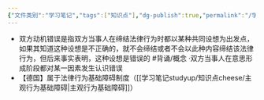 ```yaml
---
{"文件类别":"学习笔记","tags":["知识点"],"dg-publish":true,"permalink":"/学习笔记studyup/知识点cheese/双方动机错误/","dgPassFrontmatter":true,"created":"2024-07-17T10:28:11.596+08:00","updated":"2024-09-11T12:20:33.314+08:00"}
---
```


- 双方动机错误是指双方当事人在缔结法律行为时都以某种共同设想为出发点，如果其知道这种设想是不正确的，就不会缔结或者不会以此种内容缔结该法律行为，但后来事实表明，这种设想是错误的 #背诵/概念 
·双方当事人在意思形成阶段都对某一因素发生认识错误
- 【德国】属于法律行为基础障碍制度（[[学习笔记studyup/知识点cheese/主观行为基础障碍\|主观行为基础障碍]]）